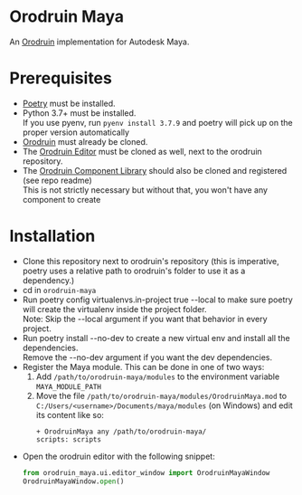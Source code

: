 # Orodruin Maya
An [Orodruin](https://github.com/HolisticCoders/orodruin) implementation  for Autodesk Maya.

# Prerequisites
- [Poetry](https://python-poetry.org/) must be installed.
- Python 3.7+ must be installed.  
    If you use pyenv, run `pyenv install 3.7.9` and poetry will pick up on the proper version automatically
- [Orodruin](https://github.com/HolisticCoders/orodruin) must already be cloned.
- The [Orodruin Editor](https://github.com/HolisticCoders/orodruin-editor) must be cloned as well, next to the orodruin repository.
- The [Orodruin Component Library](https://github.com/HolisticCoders/orodruin-library) should also be cloned and registered (see repo readme)  
    This is not strictly necessary but without that, you won't have any component to create

# Installation
- Clone this repository next to orodruin's repository (this is imperative, poetry uses a relative path to orodruin's folder to use it as a dependency.)
- cd in `orodruin-maya`
- Run poetry config virtualenvs.in-project true --local to make sure poetry will create the virtualenv inside the project folder.  
    Note: Skip the --local argument if you want that behavior in every project.
- Run poetry install --no-dev to create a new virtual env and install all the dependencies.  
    Remove the --no-dev argument if you want the dev dependencies.
- Register the Maya module. This can be done in one of two ways:
    1. Add `/path/to/orodruin-maya/modules` to the environment variable `MAYA_MODULE_PATH`
    2. Move the file `/path/to/orodruin-maya/modules/OrodruinMaya.mod` to `C:/Users/<username>/Documents/maya/modules` (on Windows) and edit its content like so:
        ```
        + OrodruinMaya any /path/to/orodruin-maya/
        scripts: scripts
        ```
- Open the orodruin editor with the following snippet:  
    ```python
    from orodruin_maya.ui.editor_window import OrodruinMayaWindow
    OrodruinMayaWindow.open()
    ```